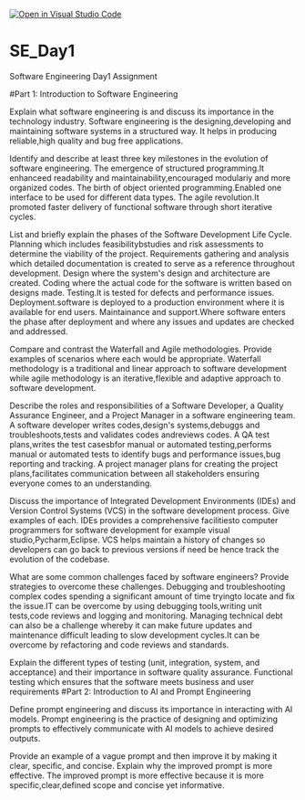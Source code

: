 [![Open in Visual Studio Code](https://classroom.github.com/assets/open-in-vscode-2e0aaae1b6195c2367325f4f02e2d04e9abb55f0b24a779b69b11b9e10269abc.svg)](https://classroom.github.com/online_ide?assignment_repo_id=18391608&assignment_repo_type=AssignmentRepo)
# SE_Day1
Software Engineering Day1 Assignment

#Part 1: Introduction to Software Engineering

Explain what software engineering is and discuss its importance in the technology industry.
Software engineering is the designing,developing and maintaining software systems in a structured way.
It helps in producing reliable,high quality and bug free applications.

Identify and describe at least three key milestones in the evolution of software engineering.
The emergence of structured programming.It enhanceed readability and maintainability,encouraged modulariy and more organized codes.
The birth of object oriented programming.Enabled one interface to be used for different data types.
The agile revolution.It promoted faster delivery of functional software through short iterative cycles.

List and briefly explain the phases of the Software Development Life Cycle.
Planning which includes feasibilitybstudies and risk assessments to determine the viability of the project.
Requirements gathering and analysis which detailed documentation is created to serve as a reference throughout development.
Design where the system's design and architecture are created.
Coding where the actual code for the software is written based on designs made.
Testing.It is tested for defects and performance issues.
Deployment.software is deployed to a production environment where it is available for end users.
Maintainance and support.Where software enters  the phase after deployment and where any issues and updates are checked and addressed.

Compare and contrast the Waterfall and Agile methodologies. Provide examples of scenarios where each would be appropriate.
Waterfall methodology is a traditional and linear approach to software development while agile methodology is an  iterative,flexible and adaptive approach to software development.

Describe the roles and responsibilities of a Software Developer, a Quality Assurance Engineer, and a Project Manager in a software engineering team.
A software developer writes codes,design's systems,debuggs and troubleshoots,tests and validates codes andreviews codes.
A QA test plans,writes the test casesbfor manual or automated testing,performs manual or automated tests to identify bugs and performance issues,bug reporting and tracking.
A project manager plans for creating the project plans,facilitates communication between all stakeholders ensuring everyone comes to an understanding.

Discuss the importance of Integrated Development Environments (IDEs) and Version Control Systems (VCS) in the software development process. Give examples of each.
IDEs provides a comprehensive facilitiesto computer programmers for software development for example visual studio,Pycharm,Eclipse.
VCS helps maintain a history of changes so developers can go back to previous versions if need be hence track the evolution of the codebase.

What are some common challenges faced by software engineers? Provide strategies to overcome these challenges.
Debugging and troubleshooting complex codes spending a significant amount of time tryingto locate and fix the issue.IT can be overcome by using debugging tools,writing unit tests,code reviews and logging and monitoring.
Managing technical debt can also be a challenge whereby it can make future  updates and maintenance difficult leading to slow development cycles.It can be overcome by refactoring and code reviews and standards.

Explain the different types of testing (unit, integration, system, and acceptance) and their importance in software quality assurance.
Functional testing which ensures that the software meets business and user requirements
#Part 2: Introduction to AI and Prompt Engineering

Define prompt engineering and discuss its importance in interacting with AI models.
Prompt engineering is the practice of designing and optimizing prompts to effectively communicate with AI  models to achieve desired outputs.

Provide an example of a vague prompt and then improve it by making it clear, specific, and concise. Explain why the improved prompt is more effective.
The improved prompt is more effective because it is more specific,clear,defined scope and concise yet informative.
